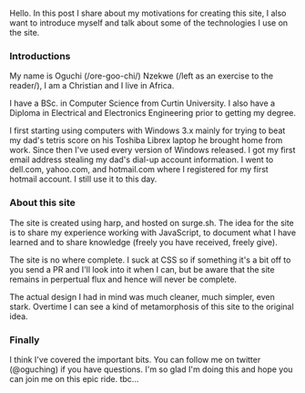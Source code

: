Hello. In this post I share about my motivations for creating this site, I also want to introduce myself and talk about some of the technologies I use on the site.

### Introductions
My name is Oguchi (/ore-goo-chi/) Nzekwe (/left as an exercise to the reader/), I am a Christian and I live in Africa. 

I have a BSc. in Computer Science from Curtin University. I also have a Diploma in Electrical and Electronics Engineering prior to getting my degree. 

I first starting using computers with Windows 3.x mainly for trying to beat my dad's tetris score on his Toshiba Librex laptop he brought home from work. Since then I've used every version of Windows released. I got my first email address stealing my dad's dial-up account information. I went to dell.com, yahoo.com, and hotmail.com where I registered for my first hotmail account. I still use it to this day.

### About this site
The site is created using harp, and hosted on surge.sh. The idea for the site is to share my experience working with JavaScript, to document what I have learned and to share knowledge (freely you have received, freely give).

The site is no where complete. I suck at CSS so if something it's a bit off to you send a PR and I'll look into it when I can, but be aware that the site remains in perpertual flux and hence will never be complete.

The actual design I had in mind was much cleaner, much simpler, even stark. Overtime I can see a kind of metamorphosis of this site to the original idea.

### Finally
I think I've covered the important bits. You can follow me on twitter (@oguching) if you have questions. I'm so glad I'm doing this and hope you can join me on this epic ride. 
tbc...